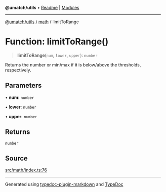 **@umatch/utils** • [Readme](../../index.md) \| [Modules](../../modules.md)

***

[@umatch/utils](../../modules.md) / [math](../index.md) / limitToRange

# Function: limitToRange()

> **limitToRange**(`num`, `lower`, `upper`): `number`

Returns the number or min/max if it is below/above the thresholds, respectively.

## Parameters

• **num**: `number`

• **lower**: `number`

• **upper**: `number`

## Returns

`number`

## Source

[src/math/index.ts:76](https://github.com/umatch-oficial/utils/blob/c1935bc/src/math/index.ts#L76)

***

Generated using [typedoc-plugin-markdown](https://www.npmjs.com/package/typedoc-plugin-markdown) and [TypeDoc](https://typedoc.org/)
